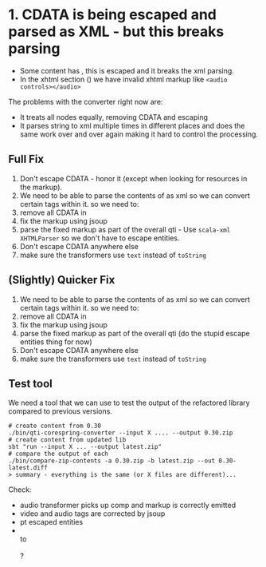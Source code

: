 # 1. CDATA is being escaped and parsed as XML - but this breaks parsing

* Some content has <x><![CDATA[a < b]]></x>, this is escaped and it breaks the xml parsing.
* In the xhtml section (<itemBody>) we have invalid xhtml markup like `<audio controls></audio>`

The problems with the converter right now are:
* It treats all nodes equally,  removing CDATA and escaping
* It parses string to xml multiple times in different places and does the same work over and over again making it hard to control the processing.

## Full Fix

1. Don't escape CDATA - honor it (except when looking for resources in the markup).
1. We need to be able to parse the contents of <itemBody> as xml so we can convert certain tags within it. so we need to:
  1. remove all CDATA in <itemBody>
  2. fix the markup using jsoup
  3. parse the fixed markup as part of the overall qti - Use `scala-xml` `XHTMLParser` so we don't have to escape entities.
2. Don't escape CDATA anywhere else
3. make sure the transformers use `text` instead of `toString`


## (Slightly) Quicker Fix

1. We need to be able to parse the contents of <itemBody> as xml so we can convert certain tags within it. so we need to:
  1. remove all CDATA in <itemBody>
  2. fix the markup using jsoup
  3. parse the fixed markup as part of the overall qti (do the stupid escape entities thing for now)
2. Don't escape CDATA anywhere else
3. make sure the transformers use `text` instead of `toString`


## Test tool

We need a tool that we can use to test the output of the refactored library compared to previous versions.

```
# create content from 0.30
./bin/qti-corespring-converter --input X .... --output 0.30.zip
# create content from updated lib
sbt "run --input X ... --output latest.zip"
# compare the output of each
./bin/compare-zip-contents -a 0.30.zip -b latest.zip --out 0.30-latest.diff
> summary - everything is the same (or X files are different)...
```

Check:
* audio transformer picks up comp and markup is correctly emitted
* video and audio tags are corrected by jsoup
* pt escaped entities
* <br/> to <br></br>?